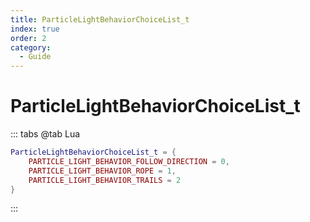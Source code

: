 ```yaml
---
title: ParticleLightBehaviorChoiceList_t
index: true
order: 2
category:
  - Guide
---
```


# ParticleLightBehaviorChoiceList_t
::: tabs
@tab Lua
```lua
ParticleLightBehaviorChoiceList_t = {
    PARTICLE_LIGHT_BEHAVIOR_FOLLOW_DIRECTION = 0,
    PARTICLE_LIGHT_BEHAVIOR_ROPE = 1,
    PARTICLE_LIGHT_BEHAVIOR_TRAILS = 2
}
```
:::